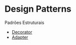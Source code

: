# Design Patterns

Padrões Estruturais
 * [Decorator](https://github.com/front-end-masters/gof/blob/master/structural/decorator/index.ts)
 * [Adapter](https://github.com/front-end-masters/gof/blob/master/structural/adapter/adapter.ts)

